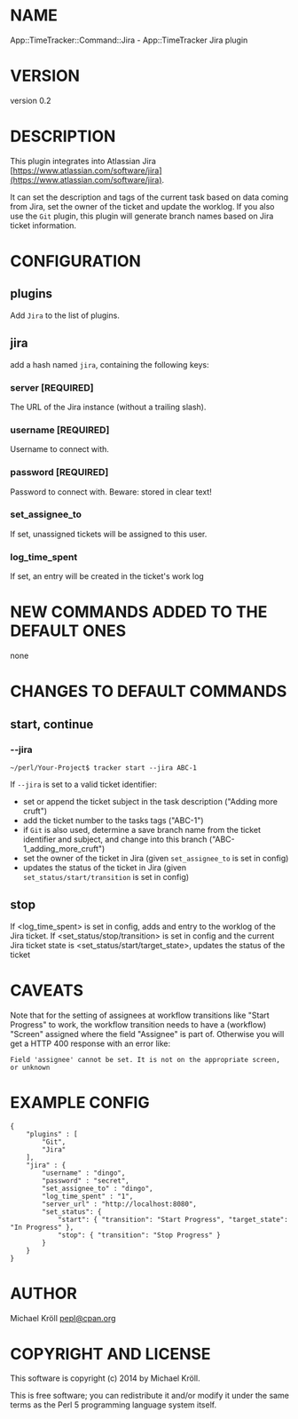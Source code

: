 # NAME

App::TimeTracker::Command::Jira - App::TimeTracker Jira plugin

# VERSION

version 0.2

# DESCRIPTION

This plugin integrates into Atlassian Jira
[https://www.atlassian.com/software/jira](https://www.atlassian.com/software/jira).

It can set the description and tags of the current task based on data
coming from Jira, set the owner of the ticket and update the
worklog. If you also use the `Git` plugin, this plugin will
generate branch names based on Jira ticket information.

# CONFIGURATION

## plugins

Add `Jira` to the list of plugins.

## jira

add a hash named `jira`, containing the following keys:

### server \[REQUIRED\]

The URL of the Jira instance (without a trailing slash).

### username \[REQUIRED\]

Username to connect with.

### password \[REQUIRED\]

Password to connect with. Beware: stored in clear text!

### set\_assignee\_to

If set, unassigned tickets will be assigned to this user.

### log\_time\_spent

If set, an entry will be created in the ticket's work log

# NEW COMMANDS ADDED TO THE DEFAULT ONES

none

# CHANGES TO DEFAULT COMMANDS

## start, continue

### --jira

    ~/perl/Your-Project$ tracker start --jira ABC-1

If `--jira` is set to a valid ticket identifier:

- set or append the ticket subject in the task description ("Adding more cruft")
- add the ticket number to the tasks tags ("ABC-1")
- if `Git` is also used, determine a save branch name from the ticket identifier and subject, and change into this branch ("ABC-1\_adding\_more\_cruft")
- set the owner of the ticket in Jira (given `set_assignee_to` is set in config)
- updates the status of the ticket in Jira (given `set_status/start/transition` is set in config)

## stop

If <log\_time\_spent> is set in config, adds and entry to the worklog of the Jira ticket.
If <set\_status/stop/transition> is set in config and the current Jira ticket state is <set\_status/start/target\_state>, updates the status of the ticket

# CAVEATS

Note that for the setting of assignees at workflow transitions like "Start Progress" to work,
the workflow transition needs to have a (workflow) "Screen" assigned where the field "Assignee" is part of.
Otherwise you will get a HTTP 400 response with an error like:

    Field 'assignee' cannot be set. It is not on the appropriate screen, or unknown

# EXAMPLE CONFIG

    {
        "plugins" : [
            "Git",
            "Jira"
        ],
        "jira" : {
            "username" : "dingo",
            "password" : "secret",
            "set_assignee_to" : "dingo",
            "log_time_spent" : "1",
            "server_url" : "http://localhost:8080",
            "set_status": {
                "start": { "transition": "Start Progress", "target_state": "In Progress" },
                "stop": { "transition": "Stop Progress" }
            }
        }
    }

# AUTHOR

Michael Kröll <pepl@cpan.org>

# COPYRIGHT AND LICENSE

This software is copyright (c) 2014 by Michael Kröll.

This is free software; you can redistribute it and/or modify it under
the same terms as the Perl 5 programming language system itself.
